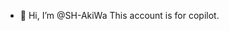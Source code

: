 - 👋 Hi, I’m @SH-AkiWa
  This account is for copilot.

<!---
SH-AkiWa/SH-AkiWa is a ✨ special ✨ repository because its `README.md` (this file) appears on your GitHub profile.
You can click the Preview link to take a look at your changes.
--->
